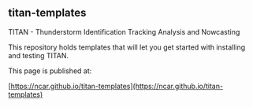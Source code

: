 ## titan-templates

TITAN - Thunderstorm Identification Tracking Analysis and Nowcasting

This repository holds templates that will let you get started with installing and testing TITAN.

This page is published at:

  [https://ncar.github.io/titan-templates](https://ncar.github.io/titan-templates)

